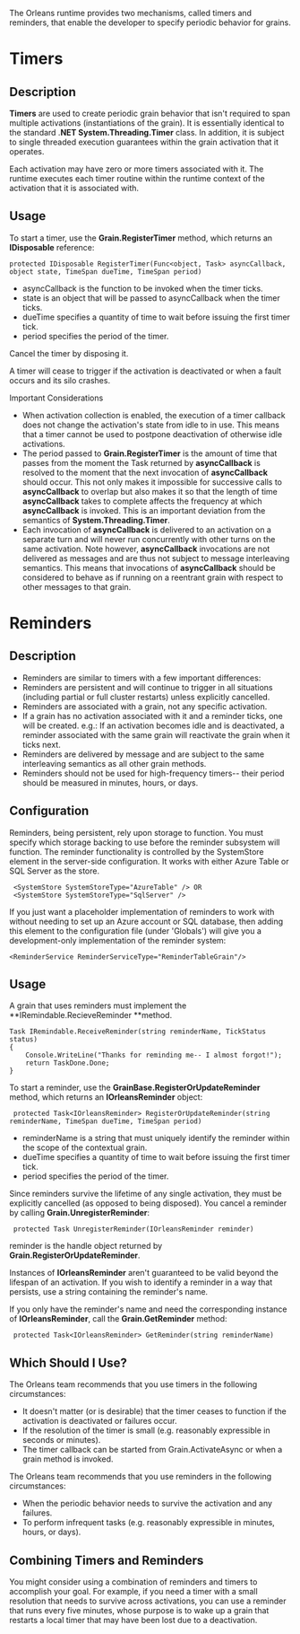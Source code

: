 The Orleans runtime provides two mechanisms, called timers and reminders, that enable the developer to specify periodic behavior for grains.

# Timers

## Description
**Timers** are used to create periodic grain behavior that isn't required to span multiple activations (instantiations of the grain). It is essentially identical to the standard .**NET System.Threading.Timer** class. In addition, it is subject to single threaded execution guarantees within the grain activation that it operates. 

 Each activation may have zero or more timers associated with it. The runtime executes each timer routine within the runtime context of the activation that it is associated with.

## Usage
To start a timer, use the **Grain.RegisterTimer** method, which returns an  **IDisposable** reference:

    protected IDisposable RegisterTimer(Func<object, Task> asyncCallback, object state, TimeSpan dueTime, TimeSpan period)

* asyncCallback is the function to be invoked when the timer ticks. 
* state is an object that will be passed to asyncCallback when the timer ticks. 
* dueTime specifies a quantity of time to wait before issuing the first timer tick. 
* period specifies the period of the timer. 

 Cancel the timer by disposing it.

 A timer will cease to trigger if the activation is deactivated or when a fault occurs and its silo crashes.

 Important Considerations

* When activation collection is enabled, the execution of a timer callback does not change the activation's state from idle to in use. This means that a timer cannot be used to postpone deactivation of otherwise idle activations. 
* The period passed to **Grain.RegisterTimer** is the amount of time that passes from the moment the Task returned by **asyncCallback** is resolved to the moment that the next invocation of **asyncCallback** should occur. This not only makes it impossible for successive calls to **asyncCallback** to overlap but also makes it so that the length of time **asyncCallback** takes to complete affects the frequency at which **asyncCallback** is invoked. This is an important deviation from the semantics of **System.Threading.Timer**. 
* Each invocation of **asyncCallback** is delivered to an activation on a separate turn and will never run concurrently with other turns on the same activation. Note however, **asyncCallback** invocations are not delivered as messages and are thus not subject to message interleaving semantics. This means that invocations of **asyncCallback** should be considered to behave as if running on a reentrant grain with respect to other messages to that grain.

# Reminders

## Description
* Reminders are similar to timers with a few important differences:
* Reminders are persistent and will continue to trigger in all situations (including partial or full cluster restarts) unless explicitly cancelled. 
* Reminders are associated with a grain, not any specific activation. 
* If a grain has no activation associated with it and a reminder ticks, one will be created. e.g.: If an activation becomes idle and is deactivated, a reminder associated with the same grain will reactivate the grain when it ticks next. 
* Reminders are delivered by message and are subject to the same interleaving semantics as all other grain methods. 
* Reminders should not be used for high-frequency timers-- their period should be measured in minutes, hours, or days.

## Configuration
Reminders, being persistent, rely upon storage to function. You must specify which storage backing to use before the reminder subsystem will function. The reminder functionality is controlled by the SystemStore element in the server-side configuration. It works with either Azure Table or SQL Server as the store.

     <SystemStore SystemStoreType="AzureTable" /> OR 
     <SystemStore SystemStoreType="SqlServer" />


 If you just want a placeholder implementation of reminders to work with without needing to set up an Azure account or SQL database, then adding this element to the configuration file (under 'Globals') will give you a development-only implementation of the reminder system:


    <ReminderService ReminderServiceType="ReminderTableGrain"/>


## Usage
A grain that uses reminders must implement the **IRemindable.RecieveReminder **method.


    Task IRemindable.ReceiveReminder(string reminderName, TickStatus status)
    {
        Console.WriteLine("Thanks for reminding me-- I almost forgot!");
        return TaskDone.Done;
    }


 To start a reminder, use the **GrainBase.RegisterOrUpdateReminder** method, which returns an **IOrleansReminder** object:


     protected Task<IOrleansReminder> RegisterOrUpdateReminder(string reminderName, TimeSpan dueTime, TimeSpan period)

* reminderName is a string that must uniquely identify the reminder within the scope of the contextual grain. 
* dueTime specifies a quantity of time to wait before issuing the first timer tick. 
* period specifies the period of the timer. 

 Since reminders survive the lifetime of any single activation, they must be explicitly cancelled (as opposed to being disposed). You cancel a reminder by calling **Grain.UnregisterReminder**:


     protected Task UnregisterReminder(IOrleansReminder reminder)


reminder is the handle object returned by **Grain.RegisterOrUpdateReminder**.

 Instances of **IOrleansReminder** aren't guaranteed to be valid beyond the lifespan of an activation. If you wish to identify a reminder in a way that persists, use a string containing the reminder's name.

 If you only have the reminder's name and need the corresponding instance of  **IOrleansReminder**, call the **Grain.GetReminder** method:


     protected Task<IOrleansReminder> GetReminder(string reminderName)


## Which Should I Use?
The Orleans team recommends that you use timers in the following circumstances: 
* It doesn't matter (or is desirable) that the timer ceases to function if the activation is deactivated or failures occur. 
* If the resolution of the timer is small (e.g. reasonably expressible in seconds or minutes). 
* The timer callback can be started from Grain.ActivateAsync or when a grain method is invoked.

 The Orleans team recommends that you use reminders in the following circumstances: 
* When the periodic behavior needs to survive the activation and any failures. 
* To perform infrequent tasks (e.g. reasonably expressible in minutes, hours, or days).

## Combining Timers and Reminders

 You might consider using a combination of reminders and timers to accomplish your goal. For example, if you need a timer with a small resolution that needs to survive across activations, you can use a reminder that runs every five minutes, whose purpose is to wake up a grain that restarts a local timer that may have been lost due to a deactivation.